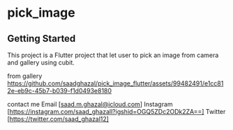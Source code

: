 # pick_image

## Getting Started

This project is a Flutter project that let user to pick an image from camera and
gallery using cubit.


from gallery
https://github.com/saadghazal/pick_image_flutter/assets/99482491/e1cc812e-eb9c-45b7-b039-f1d0493e8180



contact me
Email [saad.m.ghazal@icloud.com]
Instagram [https://instagram.com/saad_ghazall?igshid=OGQ5ZDc2ODk2ZA==]
Twitter [https://twitter.com/saad_ghazal12]


